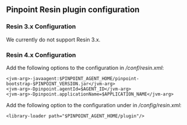 ## Pinpoint Resin plugin configuration

### Resin 3.x Configuration
We currently do not support Resin 3.x.

### Resin 4.x Configuration
Add the following options to the *<server>* configuration in */conf/resin.xml*:
```
<jvm-arg>-javaagent:$PINPOINT_AGENT_HOME/pinpoint-bootstrap-$PINPOINT_VERSION.jar</jvm-arg>
<jvm-arg>-Dpinpoint.agentId=$AGENT_ID</jvm-arg>
<jvm-arg>-Dpinpoint.applicationName=$APPLICATION_NAME</jvm-arg>
```

Add the following option to the *<class-loader>* configuration under *<web-app>* in */config/resin.xml*:
```
<library-loader path="$PINPOINT_AGENT_HOME/plugin"/>
```
